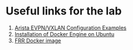 # Useful links for the lab
1. [Arista EVPN/VXLAN Configuration Examples](https://www.arista.com/en/um-eos/eos-sample-configurations)
2. [Installation of Docker Engine on Ubuntu](https://docs.docker.com/engine/install/ubuntu/)
3. [FRR Docker image](https://hub.docker.com/r/frrouting/frr)